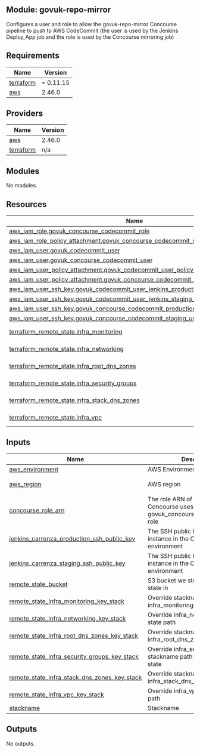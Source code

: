 ## Module: govuk-repo-mirror

Configures a user and role to allow the govuk-repo-mirror Concourse pipeline
to push to AWS CodeCommit (the user is used by the Jenkins
Deploy\_App job and the role is used by the Concourse mirroring job)

## Requirements

| Name | Version |
|------|---------|
| <a name="requirement_terraform"></a> [terraform](#requirement\_terraform) | = 0.11.15 |
| <a name="requirement_aws"></a> [aws](#requirement\_aws) | 2.46.0 |

## Providers

| Name | Version |
|------|---------|
| <a name="provider_aws"></a> [aws](#provider\_aws) | 2.46.0 |
| <a name="provider_terraform"></a> [terraform](#provider\_terraform) | n/a |

## Modules

No modules.

## Resources

| Name | Type |
|------|------|
| [aws_iam_role.govuk_concourse_codecommit_role](https://registry.terraform.io/providers/hashicorp/aws/2.46.0/docs/resources/iam_role) | resource |
| [aws_iam_role_policy_attachment.govuk_concourse_codecommit_role_policy_attachment](https://registry.terraform.io/providers/hashicorp/aws/2.46.0/docs/resources/iam_role_policy_attachment) | resource |
| [aws_iam_user.govuk_codecommit_user](https://registry.terraform.io/providers/hashicorp/aws/2.46.0/docs/resources/iam_user) | resource |
| [aws_iam_user.govuk_concourse_codecommit_user](https://registry.terraform.io/providers/hashicorp/aws/2.46.0/docs/resources/iam_user) | resource |
| [aws_iam_user_policy_attachment.govuk_codecommit_user_policy_attachment](https://registry.terraform.io/providers/hashicorp/aws/2.46.0/docs/resources/iam_user_policy_attachment) | resource |
| [aws_iam_user_policy_attachment.govuk_concourse_codecommit_user_policy_attachment](https://registry.terraform.io/providers/hashicorp/aws/2.46.0/docs/resources/iam_user_policy_attachment) | resource |
| [aws_iam_user_ssh_key.govuk_codecommit_user_jenkins_production_ssh_key](https://registry.terraform.io/providers/hashicorp/aws/2.46.0/docs/resources/iam_user_ssh_key) | resource |
| [aws_iam_user_ssh_key.govuk_codecommit_user_jenkins_staging_ssh_key](https://registry.terraform.io/providers/hashicorp/aws/2.46.0/docs/resources/iam_user_ssh_key) | resource |
| [aws_iam_user_ssh_key.govuk_concourse_codecommit_production_user_ssh_key](https://registry.terraform.io/providers/hashicorp/aws/2.46.0/docs/resources/iam_user_ssh_key) | resource |
| [aws_iam_user_ssh_key.govuk_concourse_codecommit_staging_user_ssh_key](https://registry.terraform.io/providers/hashicorp/aws/2.46.0/docs/resources/iam_user_ssh_key) | resource |
| [terraform_remote_state.infra_monitoring](https://registry.terraform.io/providers/hashicorp/terraform/latest/docs/data-sources/remote_state) | data source |
| [terraform_remote_state.infra_networking](https://registry.terraform.io/providers/hashicorp/terraform/latest/docs/data-sources/remote_state) | data source |
| [terraform_remote_state.infra_root_dns_zones](https://registry.terraform.io/providers/hashicorp/terraform/latest/docs/data-sources/remote_state) | data source |
| [terraform_remote_state.infra_security_groups](https://registry.terraform.io/providers/hashicorp/terraform/latest/docs/data-sources/remote_state) | data source |
| [terraform_remote_state.infra_stack_dns_zones](https://registry.terraform.io/providers/hashicorp/terraform/latest/docs/data-sources/remote_state) | data source |
| [terraform_remote_state.infra_vpc](https://registry.terraform.io/providers/hashicorp/terraform/latest/docs/data-sources/remote_state) | data source |

## Inputs

| Name | Description | Type | Default | Required |
|------|-------------|------|---------|:--------:|
| <a name="input_aws_environment"></a> [aws\_environment](#input\_aws\_environment) | AWS Environment | `string` | n/a | yes |
| <a name="input_aws_region"></a> [aws\_region](#input\_aws\_region) | AWS region | `string` | `"eu-west-1"` | no |
| <a name="input_concourse_role_arn"></a> [concourse\_role\_arn](#input\_concourse\_role\_arn) | The role ARN of the role that Concourse uses to assume the govuk\_concourse\_codecommit\_role role | `string` | n/a | yes |
| <a name="input_jenkins_carrenza_production_ssh_public_key"></a> [jenkins\_carrenza\_production\_ssh\_public\_key](#input\_jenkins\_carrenza\_production\_ssh\_public\_key) | The SSH public key of the Jenkins instance in the Carrenza production environment | `string` | n/a | yes |
| <a name="input_jenkins_carrenza_staging_ssh_public_key"></a> [jenkins\_carrenza\_staging\_ssh\_public\_key](#input\_jenkins\_carrenza\_staging\_ssh\_public\_key) | The SSH public key of the Jenkins instance in the Carrenza staging environment | `string` | n/a | yes |
| <a name="input_remote_state_bucket"></a> [remote\_state\_bucket](#input\_remote\_state\_bucket) | S3 bucket we store our terraform state in | `string` | n/a | yes |
| <a name="input_remote_state_infra_monitoring_key_stack"></a> [remote\_state\_infra\_monitoring\_key\_stack](#input\_remote\_state\_infra\_monitoring\_key\_stack) | Override stackname path to infra\_monitoring remote state | `string` | `""` | no |
| <a name="input_remote_state_infra_networking_key_stack"></a> [remote\_state\_infra\_networking\_key\_stack](#input\_remote\_state\_infra\_networking\_key\_stack) | Override infra\_networking remote state path | `string` | `""` | no |
| <a name="input_remote_state_infra_root_dns_zones_key_stack"></a> [remote\_state\_infra\_root\_dns\_zones\_key\_stack](#input\_remote\_state\_infra\_root\_dns\_zones\_key\_stack) | Override stackname path to infra\_root\_dns\_zones remote state | `string` | `""` | no |
| <a name="input_remote_state_infra_security_groups_key_stack"></a> [remote\_state\_infra\_security\_groups\_key\_stack](#input\_remote\_state\_infra\_security\_groups\_key\_stack) | Override infra\_security\_groups stackname path to infra\_vpc remote state | `string` | `""` | no |
| <a name="input_remote_state_infra_stack_dns_zones_key_stack"></a> [remote\_state\_infra\_stack\_dns\_zones\_key\_stack](#input\_remote\_state\_infra\_stack\_dns\_zones\_key\_stack) | Override stackname path to infra\_stack\_dns\_zones remote state | `string` | `""` | no |
| <a name="input_remote_state_infra_vpc_key_stack"></a> [remote\_state\_infra\_vpc\_key\_stack](#input\_remote\_state\_infra\_vpc\_key\_stack) | Override infra\_vpc remote state path | `string` | `""` | no |
| <a name="input_stackname"></a> [stackname](#input\_stackname) | Stackname | `string` | n/a | yes |

## Outputs

No outputs.
